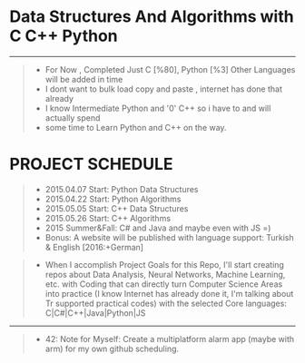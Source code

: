 # Data Structures And Algorithms with C C++ Python
----------------
> * For Now , Completed Just C [%80], Python [%3] Other Languages will be added in time
> * I dont want to bulk load copy and paste , internet has done that already 
> * I know Intermediate Python and '0' C++ so i have to and will actually spend
> * some time to Learn Python and C++ on the way. 

# PROJECT SCHEDULE
> * 2015.04.07 Start: Python Data Structures
> * 2015.04.22 Start: Python Algorithms
> * 2015.05.05 Start: C++ Data Structures
> * 2015.05.26 Start: C++ Algorithms
> * 2015 Summer&Fall: C# and Java and maybe even with JS =)
> * Bonus: A website will be published with language support: Turkish & English [2016:+German]  

> * When I accomplish Project Goals for this Repo, I'll start creating repos about Data Analysis, Neural Networks, Machine Learning, etc. with Coding that can directly turn Computer Science Areas into practice (I know Internet has already done it, I'm talking about Tr supported practical codes) with the selected Core languages: C|C#|C++|Java|Python|JS


----------------






















> * 42: Note for Myself: Create a multiplatform alarm app (maybe with arm) for my own github scheduling. 

